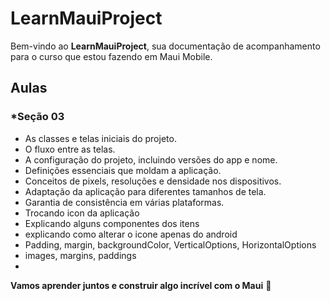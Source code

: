 # LearnMauiProject

Bem-vindo ao **LearnMauiProject**, sua documentação de acompanhamento para o curso que estou fazendo em Maui Mobile.

## Aulas

### *Seção 03
- As classes e telas iniciais do projeto.
- O fluxo entre as telas.
- A configuração do projeto, incluindo versões do app e nome.
- Definições essenciais que moldam a aplicação.
- Conceitos de pixels, resoluções e densidade nos dispositivos.
- Adaptação da aplicação para diferentes tamanhos de tela.
- Garantia de consistência em várias plataformas.
- Trocando icon da aplicação
- Explicando alguns componentes dos itens
- explicando como alterar o icone apenas do android
- Padding, margin, backgroundColor, VerticalOptions, HorizontalOptions
- images, margins, paddings
- 






































**Vamos aprender juntos e construir algo incrível com o Maui** 🚀
